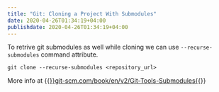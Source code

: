 ```yaml
---
title: "Git: Cloning a Project With Submodules"
date: 2020-04-26T01:34:19+04:00
publishdate: 2020-04-26T01:34:19+04:00
---
```


To retrive git submodules as well while cloning we can use `--recurse-submodules` command attribute.

`git clone --recurse-submodules <repository_url>`

More info at {{<a href="https://git-scm.com/book/en/v2/Git-Tools-Submodules" target="_blank">}}git-scm.com/book/en/v2/Git-Tools-Submodules{{</a>}}

